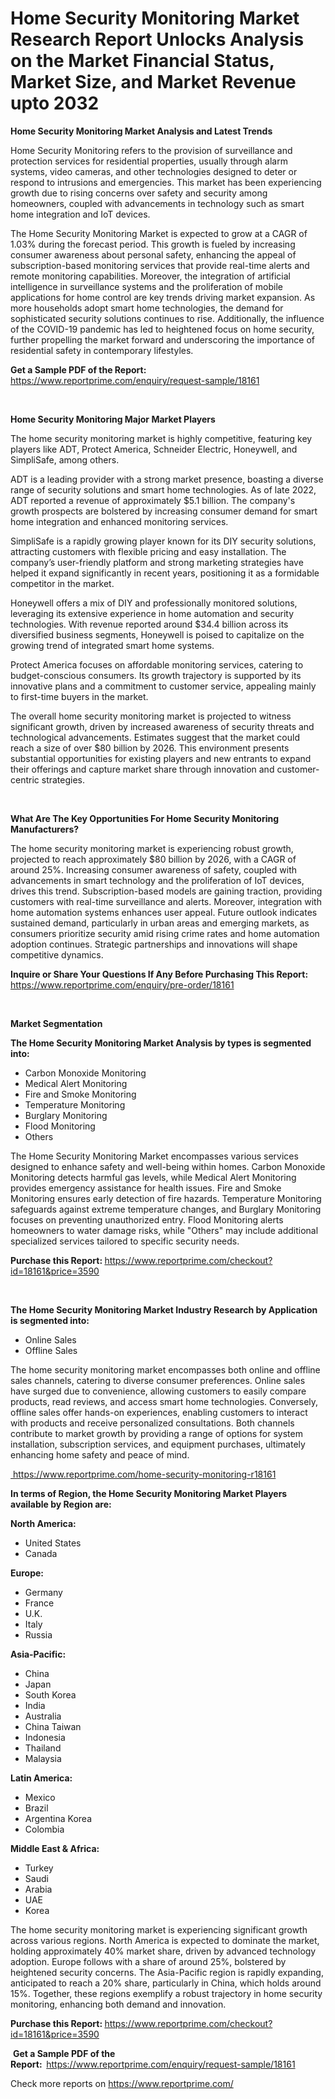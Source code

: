 <p><h1>Home Security Monitoring Market Research Report Unlocks Analysis on the Market Financial Status, Market Size, and Market Revenue upto 2032</h1></p><p><strong>Home Security Monitoring Market Analysis and Latest Trends</strong></p>
<p><p>Home Security Monitoring refers to the provision of surveillance and protection services for residential properties, usually through alarm systems, video cameras, and other technologies designed to deter or respond to intrusions and emergencies. This market has been experiencing growth due to rising concerns over safety and security among homeowners, coupled with advancements in technology such as smart home integration and IoT devices.</p><p>The Home Security Monitoring Market is expected to grow at a CAGR of 1.03% during the forecast period. This growth is fueled by increasing consumer awareness about personal safety, enhancing the appeal of subscription-based monitoring services that provide real-time alerts and remote monitoring capabilities. Moreover, the integration of artificial intelligence in surveillance systems and the proliferation of mobile applications for home control are key trends driving market expansion. As more households adopt smart home technologies, the demand for sophisticated security solutions continues to rise. Additionally, the influence of the COVID-19 pandemic has led to heightened focus on home security, further propelling the market forward and underscoring the importance of residential safety in contemporary lifestyles.</p></p>
<p><strong>Get a Sample PDF of the Report:&nbsp;</strong> <a href="https://www.reportprime.com/enquiry/request-sample/18161?utm_campaign=2563&utm_medium=2&utm_source=Github&utm_content=ia&utm_term=18032025&utm_id=home-security-monitoring">https://www.reportprime.com/enquiry/request-sample/18161</a></p>
<p>&nbsp;</p>
<p><strong>Home Security Monitoring Major Market Players</strong></p>
<p><p>The home security monitoring market is highly competitive, featuring key players like ADT, Protect America, Schneider Electric, Honeywell, and SimpliSafe, among others. </p><p>ADT is a leading provider with a strong market presence, boasting a diverse range of security solutions and smart home technologies. As of late 2022, ADT reported a revenue of approximately $5.1 billion. The company's growth prospects are bolstered by increasing consumer demand for smart home integration and enhanced monitoring services.</p><p>SimpliSafe is a rapidly growing player known for its DIY security solutions, attracting customers with flexible pricing and easy installation. The company’s user-friendly platform and strong marketing strategies have helped it expand significantly in recent years, positioning it as a formidable competitor in the market.</p><p>Honeywell offers a mix of DIY and professionally monitored solutions, leveraging its extensive experience in home automation and security technologies. With revenue reported around $34.4 billion across its diversified business segments, Honeywell is poised to capitalize on the growing trend of integrated smart home systems.</p><p>Protect America focuses on affordable monitoring services, catering to budget-conscious consumers. Its growth trajectory is supported by its innovative plans and a commitment to customer service, appealing mainly to first-time buyers in the market.</p><p>The overall home security monitoring market is projected to witness significant growth, driven by increased awareness of security threats and technological advancements. Estimates suggest that the market could reach a size of over $80 billion by 2026. This environment presents substantial opportunities for existing players and new entrants to expand their offerings and capture market share through innovation and customer-centric strategies.</p></p>
<p>&nbsp;</p>
<p><strong>What Are The Key Opportunities For Home Security Monitoring Manufacturers?</strong></p>
<p><p>The home security monitoring market is experiencing robust growth, projected to reach approximately $80 billion by 2026, with a CAGR of around 25%. Increasing consumer awareness of safety, coupled with advancements in smart technology and the proliferation of IoT devices, drives this trend. Subscription-based models are gaining traction, providing customers with real-time surveillance and alerts. Moreover, integration with home automation systems enhances user appeal. Future outlook indicates sustained demand, particularly in urban areas and emerging markets, as consumers prioritize security amid rising crime rates and home automation adoption continues. Strategic partnerships and innovations will shape competitive dynamics.</p></p>
<p><strong>Inquire or Share Your Questions If Any Before Purchasing This Report:</strong> <a href="https://www.reportprime.com/enquiry/pre-order/18161?utm_campaign=2563&utm_medium=2&utm_source=Github&utm_content=ia&utm_term=18032025&utm_id=home-security-monitoring">https://www.reportprime.com/enquiry/pre-order/18161</a></p>
<p>&nbsp;</p>
<p><strong>Market Segmentation</strong></p>
<p><strong>The Home Security Monitoring Market Analysis by types is segmented into:</strong></p>
<p><ul><li>Carbon Monoxide Monitoring</li><li>Medical Alert Monitoring</li><li>Fire and Smoke Monitoring</li><li>Temperature Monitoring</li><li>Burglary Monitoring</li><li>Flood Monitoring</li><li>Others</li></ul></p>
<p><p>The Home Security Monitoring Market encompasses various services designed to enhance safety and well-being within homes. Carbon Monoxide Monitoring detects harmful gas levels, while Medical Alert Monitoring provides emergency assistance for health issues. Fire and Smoke Monitoring ensures early detection of fire hazards. Temperature Monitoring safeguards against extreme temperature changes, and Burglary Monitoring focuses on preventing unauthorized entry. Flood Monitoring alerts homeowners to water damage risks, while "Others" may include additional specialized services tailored to specific security needs.</p></p>
<p><strong>Purchase this Report:&nbsp;</strong><a href="https://www.reportprime.com/checkout?id=18161&price=3590&utm_campaign=2563&utm_medium=2&utm_source=Github&utm_content=ia&utm_term=18032025&utm_id=home-security-monitoring">https://www.reportprime.com/checkout?id=18161&price=3590</a></p>
<p>&nbsp;</p>
<p><strong>The Home Security Monitoring Market Industry Research by Application is segmented into:</strong></p>
<p><ul><li>Online Sales</li><li>Offline Sales</li></ul></p>
<p><p>The home security monitoring market encompasses both online and offline sales channels, catering to diverse consumer preferences. Online sales have surged due to convenience, allowing customers to easily compare products, read reviews, and access smart home technologies. Conversely, offline sales offer hands-on experiences, enabling customers to interact with products and receive personalized consultations. Both channels contribute to market growth by providing a range of options for system installation, subscription services, and equipment purchases, ultimately enhancing home safety and peace of mind.</p></p>
<p><a href="https://www.reportprime.com/home-security-monitoring-r18161?utm_campaign=2563&utm_medium=2&utm_source=Github&utm_content=ia&utm_term=18032025&utm_id=home-security-monitoring">&nbsp;https://www.reportprime.com/home-security-monitoring-r18161</a></p>
<p><strong>In terms of Region, the Home Security Monitoring Market Players available by Region are:</strong></p>
<p>
    <p> <strong> North America: </strong>
        <ul>
            <li>United States</li>
            <li>Canada</li>
        </ul>
        </p> 
    <p> <strong> Europe: </strong>
        <ul>
            <li>Germany</li>
            <li>France</li>
            <li>U.K.</li>
            <li>Italy</li>
            <li>Russia</li>
        </ul>
        </p> 
    <p> <strong> Asia-Pacific: </strong>
        <ul>
            <li>China</li>
            <li>Japan</li>
            <li>South Korea</li>
            <li>India</li>
            <li>Australia</li>
            <li>China Taiwan</li>
            <li>Indonesia</li>
            <li>Thailand</li>
            <li>Malaysia</li>
        </ul>
        </p> 
    <p> <strong> Latin America: </strong>
        <ul>
            <li>Mexico</li>
            <li>Brazil</li>
            <li>Argentina Korea</li>
            <li>Colombia</li>
        </ul>
        </p> 
    <p> <strong> Middle East & Africa: </strong>
        <ul>
            <li>Turkey</li>
            <li>Saudi</li>
            <li>Arabia</li>
            <li>UAE</li>
            <li>Korea</li>
        </ul>
    </p>
    </p>
<p><p>The home security monitoring market is experiencing significant growth across various regions. North America is expected to dominate the market, holding approximately 40% market share, driven by advanced technology adoption. Europe follows with a share of around 25%, bolstered by heightened security concerns. The Asia-Pacific region is rapidly expanding, anticipated to reach a 20% share, particularly in China, which holds around 15%. Together, these regions exemplify a robust trajectory in home security monitoring, enhancing both demand and innovation.</p></p>
<p><strong>Purchase this Report: </strong><a href="https://www.reportprime.com/checkout?id=18161&price=3590&utm_campaign=2563&utm_medium=2&utm_source=Github&utm_content=ia&utm_term=18032025&utm_id=home-security-monitoring">https://www.reportprime.com/checkout?id=18161&price=3590</a></p>
<p>&nbsp;<strong>Get a Sample PDF of the Report:&nbsp;&nbsp;</strong><a href="https://www.reportprime.com/enquiry/request-sample/18161?utm_campaign=2563&utm_medium=2&utm_source=Github&utm_content=ia&utm_term=18032025&utm_id=home-security-monitoring">https://www.reportprime.com/enquiry/request-sample/18161</a></p>
<p><strong></strong></p>
<p>Check more reports on <a href="https://www.reportprime.com/?utm_campaign=2563&utm_medium=2&utm_source=Github&utm_content=ia&utm_term=18032025&utm_id=home-security-monitoring">https://www.reportprime.com/</a></p>